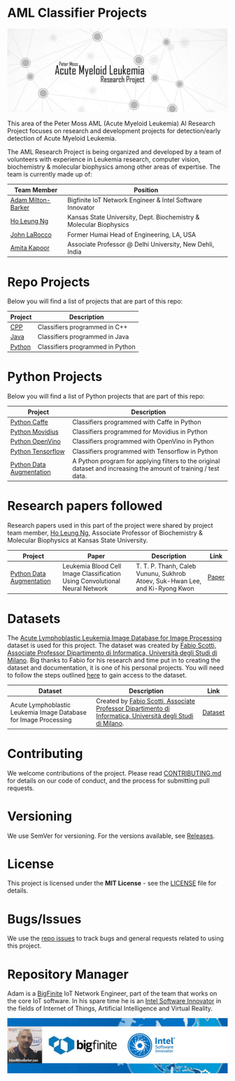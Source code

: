 # AML Classifier Projects
![Peter Moss Acute Myeloid Leukemia Research Computer Vision Projects](Media/Images/Banner-Social.jpg) 

This area of the Peter Moss AML (Acute Myeloid Leukemia) AI Research Project focuses on research and development projects for detection/early detection of Acute Myeloid Leukemia. 

The AML Research Project is being organized and developed by a team of volunteers with experience in Leukemia research, computer vision, biochemistry & molecular biophysics among other areas of expertise. The team is currently made up of:

| Team Member  | Position |
| ------------- | ------------- |
| [Adam Milton-Barker](https://github.com/AdamMiltonBarker "Adam Milton-Barker")  | Bigfinite IoT Network Engineer & Intel Software Innovator  |
| [Ho Leung Ng](https://github.com/holeung "Ho  Leung Ng")   | Kansas State University, Dept. Biochemistry & Molecular Biophysics |
| [John LaRocco](https://github.com/holeung "John LaRocco")   | Former Humai Head of Engineering, LA, USA |
| [Amita Kapoor](https://github.com/amita-kapoor "Amita Kapoor") | Associate Professor @ Delhi University, New Dehli, India | 

# Repo Projects
Below you will find a list of projects that are part of this repo:

| Project  | Description |
| ------------- | ------------- | 
| [CPP](https://github.com/AMLResearchProject/AML-Classifiers/tree/master/CPP "CPP") | Classifiers programmed in C++ | 
| [Java](https://github.com/AMLResearchProject/AML-Classifiers/tree/master/Python "Java") | Classifiers programmed in Java | 
| [Python](https://github.com/AMLResearchProject/AML-Classifiers/tree/master/Python "Python") | Classifiers programmed in Python | 

# Python Projects
Below you will find a list of Python projects that are part of this repo:

| Project  | Description |
| ------------- | ------------- |
| [Python Caffe](https://github.com/AMLResearchProject/AML-Classifiers/tree/master/_Cafe "Python Caffe") | Classifiers programmed with Caffe in Python | 
| [Python Movidius](https://github.com/AMLResearchProject/AML-Classifiers/tree/master/_Movidius "Python Movidius") | Classifiers programmed for Movidius in Python | 
| [Python OpenVino](https://github.com/AMLResearchProject/AML-Classifiers/tree/master/_OpenVino "Python Caffe") | Classifiers programmed with OpenVino in Python | 
| [Python Tensorflow](https://github.com/AMLResearchProject/AML-Classifiers/tree/master/Python "Python Tensorflow") | Classifiers programmed with Tensorflow in Python | 
| [Python Data Augmentation](https://github.com/AdamMiltonBarker/AML-Classifiers/tree/master/Python/ "Python Data Augmentation") | A Python program for applying filters to the original dataset and increasing the amount of training / test data.

# Research papers followed
Research papers used in this part of the project were shared by project team member, [Ho Leung Ng](https://github.com/holeung "Ho  Leung Ng"), Associate Professor of Biochemistry & Molecular Biophysics at Kansas State University. 

| Project | Paper  | Description | Link | 
| ------------- | ------------- | ------------- | ------------- |
| [Python Data Augmentation](https://github.com/AMLResearchProject/AML-Classifiers/tree/master/Python/Augmentation.ipynb "Python Data Augmentation") | Leukemia Blood Cell Image Classification Using Convolutional Neural Network | T. T. P. Thanh, Caleb Vununu, Sukhrob Atoev, Suk-Hwan Lee, and Ki-Ryong Kwon  | [Paper](http://www.ijcte.org/vol10/1198-H0012.pdf "Paper") |

# Datasets
The [Acute Lymphoblastic Leukemia Image Database for Image Processing](https://homes.di.unimi.it/scotti/all/) dataset is used for this project. The dataset was created by [Fabio Scotti, Associate Professor Dipartimento di Informatica, Università degli Studi di Milano](https://homes.di.unimi.it/scotti/). Big thanks to Fabio for his research and time put in to creating the dataset and documentation, it is one of his personal projects. You will need to follow the steps outlined [here](https://homes.di.unimi.it/scotti/all/#download) to gain access to the dataset.

| Dataset  | Description | Link | 
| ------------- | ------------- | ------------- |
| Acute Lymphoblastic Leukemia Image Database for Image Processing | Created by [Fabio Scotti, Associate Professor Dipartimento di Informatica, Università degli Studi di Milano](https://homes.di.unimi.it/scotti/).  | [Dataset](https://homes.di.unimi.it/scotti/all/#download "Dataset") |

# Contributing
We welcome contributions of the project. Please read [CONTRIBUTING.md](https://github.com/AMLResearchProject/AML-Classifiers/blob/master/CONTRIBUTING.md "CONTRIBUTING.md") for details on our code of conduct, and the process for submitting pull requests.

# Versioning
We use SemVer for versioning. For the versions available, see [Releases](https://github.com/AMLResearchProject/AML-Classifiers/releases "Releases").

# License
This project is licensed under the **MIT License** - see the [LICENSE](https://github.com/AMLResearchProject/AML-Classifiers/blob/master/LICENSE "LICENSE") file for details.

# Bugs/Issues
We use the [repo issues](https://github.com/AMLResearchProject/AML-Classifiers/issues "repo issues") to track bugs and general requests related to using this project. 

# Repository Manager
Adam is a [BigFinite](https://www.bigfinite.com "BigFinite") IoT Network Engineer, part of the team that works on the core IoT software. In his spare time he is an [Intel Software Innovator](https://software.intel.com/en-us/intel-software-innovators/overview "Intel Software Innovator") in the fields of Internet of Things, Artificial Intelligence and Virtual Reality.

[![Adam Milton-Barker: BigFinte IoT Network Engineer & Intel® Software Innovator](Media/Images/Adam-Milton-Barker.jpg)](https://github.com/AdamMiltonBarker)